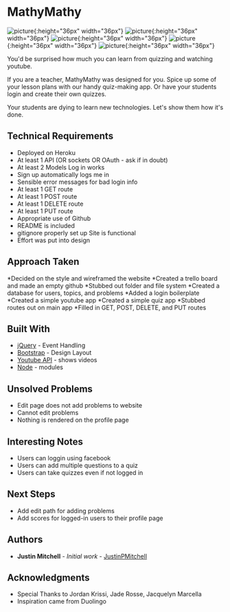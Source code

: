 # MathyMathy

![picture](./img/cellphone-view.png){:height="36px" width="36px"}
![picture](./img/labtop-view.png){:height="36px" width="36px"}
![picture](./img/wireframe.jpg){:height="36px" width="36px"}
![picture](./img/folderlayout.jpg){:height="36px" width="36px"}
![picture](./img/trello.png){:height="36px" width="36px"}

You'd be surprised how much you can learn from quizzing and watching youtube.

If you are a teacher, MathyMathy was designed for you. Spice up some of your lesson plans with our handy quiz-making app. Or have your students login and create their own quizzes.

Your students are dying to learn new technologies. Let's show them how it's done.

## Technical Requirements

- Deployed on Heroku  
- At least 1 API (OR sockets OR OAuth - ask if in doubt)  
- At least 2 Models Log in works  
- Sign up automatically logs me in  
- Sensible error messages for bad login info  
- At least 1 GET route  
- At least 1 POST route 
- At least 1 DELETE route 
- At least 1 PUT route  
- Appropriate use of Github
- README is included  
- gitignore properly set up Site is functional  
- Effort was put into design

## Approach Taken

*Decided on the style and wireframed the website
*Created a trello board and made an empty github
*Stubbed out folder and file system
*Created a database for users, topics, and problems
*Added a login boilerplate
*Created a simple youtube app
*Created a simple quiz app
*Stubbed routes out on main app
*Filled in GET, POST, DELETE, and PUT routes

## Built With

* [jQuery](https://code.jquery.com/jquery-3.2.1.js) - Event Handling
* [Bootstrap](https://getbootstrap.com/) - Design Layout
* [Youtube API](https://developers.google.com/youtube/) - shows videos
* [Node](https://nodejs.org/en/) - modules 

## Unsolved Problems

* Edit page does not add problems to website
* Cannot edit problems
* Nothing is rendered on the profile page

## Interesting Notes

* Users can loggin using facebook
* Users can add multiple questions to a quiz
* Users can take quizzes even if not logged in

## Next Steps

* Add edit path for adding problems
* Add scores for logged-in users to their profile page

## Authors

* **Justin Mitchell** - *Initial work* - [JustinPMitchell](https://github.com/JustinPMitchell)

## Acknowledgments

* Special Thanks to Jordan Krissi, Jade Rosse, Jacquelyn Marcella
* Inspiration came from Duolingo